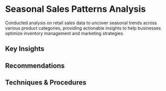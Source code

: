 # Seasonal Sales Patterns Analysis
Conducted analysis on retail sales data to uncover seasonal trends across various product categories, providing actionable insights to help businesses optimize inventory management and marketing strategies.

## Key Insights

## Recommendations

## Techniques & Procedures
